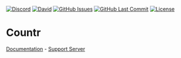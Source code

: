 [![Discord](https://img.shields.io/discord/449576301997588490.svg?label=Discord&logo=discord)](https://discord.gg/pfQz5Pq)
[![David](https://img.shields.io/david/Gleeny/Countr.svg?logo=javascript&logoColor=white)](https://david-dm.org/Gleeny/Countr)
[![GitHub Issues](https://img.shields.io/github/issues/Gleeny/Countr.svg?logo=github&logoColor=white)](https://github.com/Gleeny/Countr/issues)
[![GitHub Last Commit](https://img.shields.io/github/last-commit/Gleeny/Countr.svg?logo=github&logoColor=white)](https://github.com/Gleeny/Countr/commit/master)
[![License](https://img.shields.io/github/license/Gleeny/Countr.svg?label=License&logo=github&logoColor=white)](./LICENSE)

# Countr

[Documentation](https://gleeny.github.io/countr/) - [Support Server](https://discordapp.com/invite/JbHX5U3)
